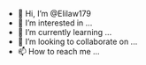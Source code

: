- 👋 Hi, I’m @Elilaw179
- 👀 I’m interested in ...
- 🌱 I’m currently learning ...
- 💞️ I’m looking to collaborate on ...
- 📫 How to reach me ...

<!---
Elilaw179/Elilaw179 is a ✨ special ✨ repository because its `README.md` (this file) appears on your GitHub profile.
You can click the Preview link to take a look at your changes.
--->
